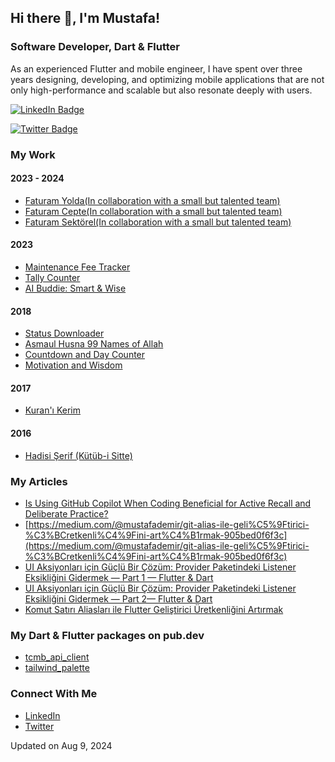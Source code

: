 ## Hi there 👋, I'm Mustafa!

### Software Developer, Dart & Flutter

As an experienced Flutter and mobile engineer, I have spent over three years designing, developing, and optimizing mobile applications that are not only high-performance and scalable but also resonate deeply with users. 

[![LinkedIn Badge](https://img.shields.io/badge/LinkedIn-Profile-blue)](https://www.linkedin.com/in/mustafa-demir-13306821b/)

[![Twitter Badge](https://img.shields.io/badge/Twitter-Profile-blue)](https://x.com/benmustafademir)

### My Work

#### 2023 - 2024
- [Faturam Yolda(In collaboration with a small but talented team)](https://play.google.com/store/apps/details?id=com.nakfa.faturamyolda)
- [Faturam Cepte(In collaboration with a small but talented team)](https://play.google.com/store/apps/details?id=com.nakfa.faturamcepte)
- [Faturam Sektörel(In collaboration with a small but talented team)](https://play.google.com/store/apps/details?id=com.efatura.mobile.app)

#### 2023
- [Maintenance Fee Tracker](https://apps.apple.com/tr/app/maintenance-fee-tracker/id1668020853)
- [Tally Counter](https://apps.apple.com/tr/app/reciting-counter-real-like/id6447054762)
- [AI Buddie: Smart & Wise](https://apps.apple.com/tr/app/ai-buddie-smart-wise/id1665458911)

#### 2018
- [Status Downloader](https://play.google.com/store/apps/details?id=vitaminapps.statussaver.statusdownloader)
- [Asmaul Husna 99 Names of Allah](https://play.google.com/store/apps/details?id=com.esmaulhusna.asmaulhusna)
- [Countdown and Day Counter](https://play.google.com/store/apps/details?id=okulsayaci.tatilsayaci.android)
- [Motivation and Wisdom](https://play.google.com/store/apps/details?id=com.motivasyonvitamini.motivasyonsozleri)

#### 2017
- [Kuran'ı Kerim](https://play.google.com/store/apps/details?id=com.mustafakus.kuranikerim)

#### 2016
- [Hadisi Şerif (Kütüb-i Sitte)](https://play.google.com/store/apps/details?id=com.hadisktbstte)

### My Articles
- [Is Using GitHub Copilot When Coding Beneficial for Active Recall and Deliberate Practice?](https://medium.com/@mustafademir/is-using-github-copilot-when-coding-beneficial-for-active-recall-and-deliberate-practice-46684ff29df6)
- [https://medium.com/@mustafademir/git-alias-ile-geli%C5%9Ftirici-%C3%BCretkenli%C4%9Fini-art%C4%B1rmak-905bed0f6f3c](https://medium.com/@mustafademir/git-alias-ile-geli%C5%9Ftirici-%C3%BCretkenli%C4%9Fini-art%C4%B1rmak-905bed0f6f3c)
- [UI Aksiyonları için Güçlü Bir Çözüm: Provider Paketindeki Listener Eksikliğini Gidermek — Part 1 — Flutter & Dart](https://medium.com/@mustafademir/ui-aksiyonlar%C4%B1-i%C3%A7in-g%C3%BC%C3%A7l%C3%BC-bir-%C3%A7%C3%B6z%C3%BCm-provider-paketindeki-listener-eksikli%C4%9Fini-gidermek-flutter-85e557e4730b)
- [UI Aksiyonları için Güçlü Bir Çözüm: Provider Paketindeki Listener Eksikliğini Gidermek — Part 2— Flutter & Dart](https://medium.com/@mustafademir/ui-aksiyonlar%C4%B1-i%C3%A7in-g%C3%BC%C3%A7l%C3%BC-bir-%C3%A7%C3%B6z%C3%BCm-provider-paketindeki-listener-eksikli%C4%9Fini-gidermek-part-2-88bfe299543f)
- [Komut Satırı Aliasları ile Flutter Geliştirici Üretkenliğini Artırmak](https://medium.com/@mustafademir/komut-sat%C4%B1r%C4%B1-aliaslar%C4%B1-ile-flutter-geli%C5%9Ftirici-%C3%BCretkenli%C4%9Fini-art%C4%B1rmak-c6fabd839a61)

### My Dart & Flutter packages on pub.dev
- [tcmb_api_client](https://pub.dev/packages/tcmb_api_client)
- [tailwind_palette](https://pub.dev/packages/tailwind_palette)

### Connect With Me
- [LinkedIn](https://www.linkedin.com/in/mustafa-demir-13306821b/)
- [Twitter](https://x.com/benmustafademir)

Updated on Aug 9, 2024
<!--
**codewithmustafa/codewithmustafa** is a ✨ _special_ ✨ repository because its `README.md` (this file) appears on your GitHub profile.

Here are some ideas to get you started:

- 🔭 I’m currently working on ...
- 🌱 I’m currently learning ...
- 👯 I’m looking to collaborate on ...
- 🤔 I’m looking for help with ...
- 💬 Ask me about ...
- 📫 How to reach me: ...
- 😄 Pronouns: ...
- ⚡ Fun fact: ...
-->
